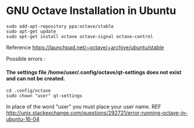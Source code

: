 # GNU Octave Installation in Ubuntu

```
sudo add-apt-repository ppa:octave/stable
sudo apt-get update
sudo apt-get install octave octave-signal octave-control
```
Reference
https://launchpad.net/~octave/+archive/ubuntu/stable

Possible errors :

####  The settings file /home/user/.config/octave/qt-settings does not exist and can not be created.


```
cd .config/octave  
sudo chown "user" qt-settings
```
In place of the word "user" you must place your user name.
 REF
http://unix.stackexchange.com/questions/292721/error-running-octave-in-ubuntu-16-04
